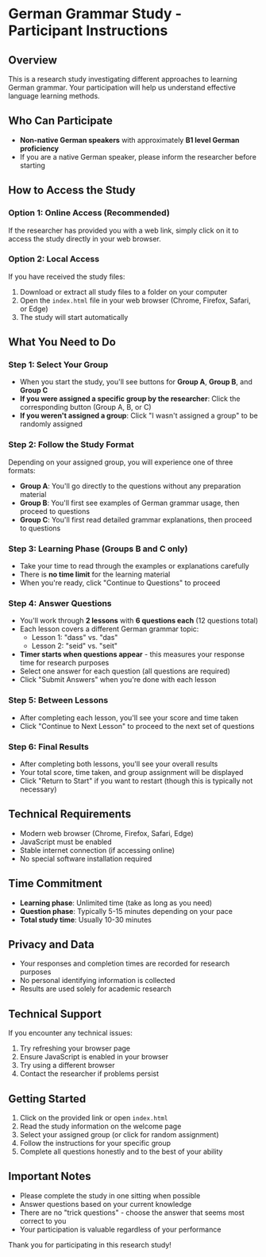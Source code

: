# German Grammar Study - Participant Instructions

## Overview
This is a research study investigating different approaches to learning German grammar. Your participation will help us understand effective language learning methods.

## Who Can Participate
- **Non-native German speakers** with approximately **B1 level German proficiency**
- If you are a native German speaker, please inform the researcher before starting

## How to Access the Study

### Option 1: Online Access (Recommended)
If the researcher has provided you with a web link, simply click on it to access the study directly in your web browser.

### Option 2: Local Access
If you have received the study files:
1. Download or extract all study files to a folder on your computer
2. Open the `index.html` file in your web browser (Chrome, Firefox, Safari, or Edge)
3. The study will start automatically

## What You Need to Do

### Step 1: Select Your Group
- When you start the study, you'll see buttons for **Group A**, **Group B**, and **Group C**
- **If you were assigned a specific group by the researcher**: Click the corresponding button (Group A, B, or C)
- **If you weren't assigned a group**: Click "I wasn't assigned a group" to be randomly assigned

### Step 2: Follow the Study Format
Depending on your assigned group, you will experience one of three formats:

- **Group A**: You'll go directly to the questions without any preparation material
- **Group B**: You'll first see examples of German grammar usage, then proceed to questions
- **Group C**: You'll first read detailed grammar explanations, then proceed to questions

### Step 3: Learning Phase (Groups B and C only)
- Take your time to read through the examples or explanations carefully
- There is **no time limit** for the learning material
- When you're ready, click "Continue to Questions" to proceed

### Step 4: Answer Questions
- You'll work through **2 lessons** with **6 questions each** (12 questions total)
- Each lesson covers a different German grammar topic:
  - Lesson 1: "dass" vs. "das"
  - Lesson 2: "seid" vs. "seit"
- **Timer starts when questions appear** - this measures your response time for research purposes
- Select one answer for each question (all questions are required)
- Click "Submit Answers" when you're done with each lesson

### Step 5: Between Lessons
- After completing each lesson, you'll see your score and time taken
- Click "Continue to Next Lesson" to proceed to the next set of questions

### Step 6: Final Results
- After completing both lessons, you'll see your overall results
- Your total score, time taken, and group assignment will be displayed
- Click "Return to Start" if you want to restart (though this is typically not necessary)

## Technical Requirements
- Modern web browser (Chrome, Firefox, Safari, Edge)
- JavaScript must be enabled
- Stable internet connection (if accessing online)
- No special software installation required

## Time Commitment
- **Learning phase**: Unlimited time (take as long as you need)
- **Question phase**: Typically 5-15 minutes depending on your pace
- **Total study time**: Usually 10-30 minutes

## Privacy and Data
- Your responses and completion times are recorded for research purposes
- No personal identifying information is collected
- Results are used solely for academic research

## Technical Support
If you encounter any technical issues:
1. Try refreshing your browser page
2. Ensure JavaScript is enabled in your browser
3. Try using a different browser
4. Contact the researcher if problems persist

## Getting Started
1. Click on the provided link or open `index.html`
2. Read the study information on the welcome page
3. Select your assigned group (or click for random assignment)
4. Follow the instructions for your specific group
5. Complete all questions honestly and to the best of your ability

## Important Notes
- Please complete the study in one sitting when possible
- Answer questions based on your current knowledge
- There are no "trick questions" - choose the answer that seems most correct to you
- Your participation is valuable regardless of your performance

Thank you for participating in this research study!